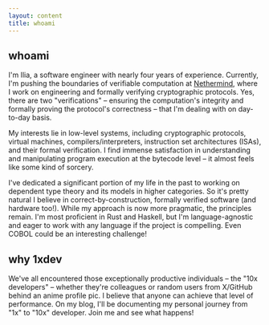 ```yaml
---
layout: content
title: whoami
---
```

## whoami 

I'm Ilia, a software engineer with nearly four years of experience.  Currently, I'm pushing the boundaries of verifiable computation at [Nethermind](https://www.nethermind.io/), where I work on engineering and formally verifying cryptographic protocols.  Yes, there are two "verifications" – ensuring the computation's integrity and formally proving the protocol's correctness – that I'm dealing with on day-to-day basis.

My interests lie in low-level systems, including cryptographic protocols, virtual machines, compilers/interpreters, instruction set architectures (ISAs), and their formal verification. I find immense satisfaction in understanding and manipulating program execution at the bytecode level – it almost feels like some kind of sorcery.

I've dedicated a significant portion of my life in the past to working on dependent type theory and its models in higher categories. So it's pretty natural I believe in correct-by-construction, formally verified software (and hardware too!). While my approach is now more pragmatic, the principles remain.  I'm most proficient in Rust and Haskell, but I'm language-agnostic and eager to work with any language if the project is compelling.  Even COBOL could be an interesting challenge!

## why 1xdev 

We've all encountered those exceptionally productive individuals – the "10x developers" – whether they're colleagues or random users from X/GitHub behind an anime profile pic. I believe that anyone can achieve that level of performance.  On my blog, I'll be documenting my personal journey from "1x" to "10x" developer.  Join me and see what happens!